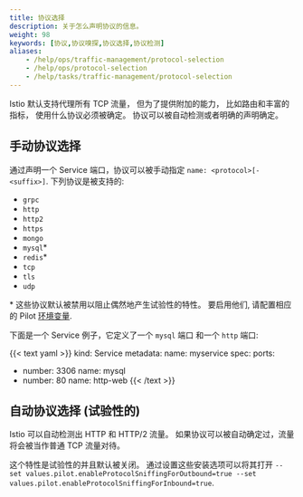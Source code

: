 ```yaml
---
title: 协议选择
description: 关于怎么声明协议的信息。
weight: 98
keywords: [协议,协议嗅探,协议选择,协议检测]
aliases:
    - /help/ops/traffic-management/protocol-selection
    - /help/ops/protocol-selection
    - /help/tasks/traffic-management/protocol-selection
---
```


Istio 默认支持代理所有 TCP 流量， 但为了提供附加的能力，
比如路由和丰富的指标， 使用什么协议必须被确定。
协议可以被自动检测或者明确的声明确定。

## 手动协议选择

通过声明一个 Service 端口，协议可以被手动指定 `name: <protocol>[-<suffix>]`.
下列协议是被支持的:

- `grpc`
- `http`
- `http2`
- `https`
- `mongo`
- `mysql`\*
- `redis`\*
- `tcp`
- `tls`
- `udp`

\* 这些协议默认被禁用以阻止偶然地产生试验性的特性。
要启用他们, 请配置相应的 Pilot [环境变量](/docs/reference/commands/pilot-discovery/#envvars).

下面是一个 Service 例子，它定义了一个 `mysql` 端口 和一个 `http` 端口:

{{< text yaml >}}
kind: Service
metadata:
  name: myservice
spec:
  ports:
  - number: 3306
    name: mysql
  - number: 80
    name: http-web
{{< /text >}}

## 自动协议选择 (试验性的)

Istio 可以自动检测出 HTTP 和 HTTP/2 流量。 如果协议可以被自动确定过，流量将会被当作普通 TCP 流量对待。

这个特性是试验性的并且默认被关闭。 通过设置这些安装选项可以将其打开 `--set values.pilot.enableProtocolSniffingForOutbound=true --set values.pilot.enableProtocolSniffingForInbound=true`.

